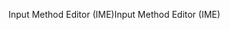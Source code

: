 <span data-ttu-id="bde84-101">Input Method Editor (IME)</span><span class="sxs-lookup"><span data-stu-id="bde84-101">Input Method Editor (IME)</span></span>